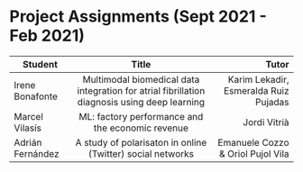 # Project Assignments (Sept 2021 - Feb 2021)

| Student   |      Title      |  Tutor|
|----------|:---------:|----------:|
| Irene Bonafonte | Multimodal biomedical data integration for atrial fibrillation diagnosis using deep learning | Karim Lekadir, Esmeralda Ruiz Pujadas |
| Marcel Vilasís | ML: factory performance and the economic revenue | Jordi Vitrià |
| Adrián Fernández | A study of polarisaton in online (Twitter) social networks | Emanuele Cozzo & Oriol Pujol Vila
